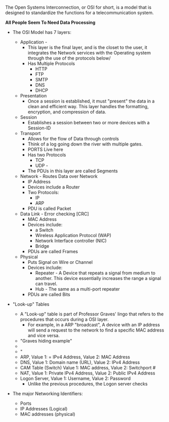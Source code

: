 The Open Systems Interconnection, or OSI for short, is a model that is designed to standardize the functions for a telecommunication system. 

**All People Seem To Need Data Processing** 

- The OSI Model has 7 layers:
	- Application -
		- This layer is the final layer, and is the closet to the user, it integrates the Network services with the Operating system through the use of the protocols below/ 
		- Has Multiple Protocols
			- HTTP 
			- FTP
			- SMTP
			- DNS
			- DHCP
	- Presentation 
		- Once a session is established, it must "present" the data in a clean and efficient way. This layer handles the formatting, encryption, and compression of data. 
	- Session 
		- Establishes a session between two or more devices with a Session-ID 
	- Transport 
		- Allows for the flow of Data through controls 
		- Think of a log going down the river with multiple gates. 
		- PORTS Live here
		- Has two Protocols 
			- TCP 
			- UDP - 
		- The PDUs in this layer are called Segments 
	- Network - Routes Data over Network
		- IP Address 
		- Devices include a Router 
		-  Two Protocols:
			- IP 
			- ARP 
		- PDU is called Packet 
	- Data Link - Error checking [CRC]
		- MAC Address 
		- Devices include: 
			- a Switch
			- Wireless Application Protocol (WAP) 
			- Network Interface controller (NIC)
			- Bridge
		- PDUs are called Frames 
	- Physical 
		-  Puts Signal on Wire or Channel 
		- Devices include:
			- Repeater - A Device that repeats a signal from medium to another. This device essentially increases the range a signal can travel. 
			- Hub - The same as a multi-port repeater 
		- PDUs are called Bits 

- "Look-up" Tables 
	- A "Look-up" table is part of Professor Graves' lingo that refers to the procedures that occurs during a OSI layer. 
		- For example, in a ARP "broadcast", A device with an IP address will send a request to the network to find a specific MAC address and vice versa. 
	- "Graves hiding example" 
	- 
	- "
	- ARP, Value 1: = IPv4 Address, Value 2: MAC Address
	- DNS, Value 1: Domain name (URL), Value 2:  IPv4 Address
	- CAM Table (Switch) Value 1: MAC address, Value 2: Switchport #
	- NAT, Value 1: Private IPv4 Address, Value 2: Public IPv4 Address
	- Logon Server, Value 1: Username, Value 2: Password
		- Unlike the previous procedures, the Logon server checks 

- The major Networking Identifiers:
	- Ports
	- IP Addresses (Logical)
	- MAC addresses (physical)
